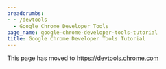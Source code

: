```yaml
---
breadcrumbs:
- - /devtools
  - Google Chrome Developer Tools
page_name: google-chrome-developer-tools-tutorial
title: Google Chrome Developer Tools Tutorial
---
```


This page has moved to <https://devtools.chrome.com>